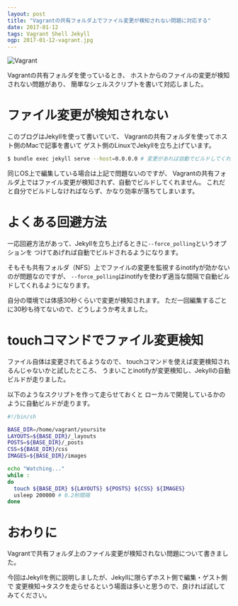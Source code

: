 ```yaml
---
layout: post
title: "Vagrantの共有フォルダ上でファイル変更が検知されない問題に対応する"
date: 2017-01-12
tags: Vagrant Shell Jekyll
ogp: 2017-01-12-vagrant.jpg
---
```


![Vagrant](/images/2017-01-12-vagrant.jpg)

Vagrantの共有フォルダを使っているとき、
ホストからのファイルの変更が検知されない問題があり、
簡単なシェルスクリプトを書いて対応しました。

# ファイル変更が検知されない

このブログはJekyllを使って書いていて、
Vagrantの共有フォルダを使ってホスト側のMacで記事を書いて
ゲスト側のLinuxでJekyllを立ち上げています。

```sh
$ bundle exec jekyll serve --host=0.0.0.0 # 変更があれば自動でビルドしてくれるはず
```

同じOS上で編集している場合は上記で問題ないのですが、
Vagrantの共有フォルダ上ではファイル変更が検知されず、自動でビルドしてくれません。
これだと自分でビルドしなければならず、かなり効率が落ちてしまいます。

# よくある回避方法

一応回避方法があって、Jekyllを立ち上げるときに`--force_polling`というオプションを
つけてあげれば自動でビルドされるようになります。

そもそも共有フォルダ（NFS）上でファイルの変更を監視するinotifyが効かないのが問題なのですが、
`--force_polling`はinotifyを使わず適当な間隔で自動ビルドしてくれるようになります。

自分の環境では体感30秒くらいで変更が検知されます。
ただ一回編集するごとに30秒も待てないので、どうしようか考えました。

# touchコマンドでファイル変更検知

ファイル自体は変更されてるようなので、
touchコマンドを使えば変更検知されるんじゃないかと試したところ、
うまいことinotifyが変更検知し、Jekyllの自動ビルドが走りました。

以下のようなスクリプトを作って走らせておくと
ローカルで開発しているかのように自動ビルドが走ります。

```sh
#!/bin/sh

BASE_DIR=/home/vagrant/yoursite
LAYOUTS=${BASE_DIR}/_layouts
POSTS=${BASE_DIR}/_posts
CSS=${BASE_DIR}/css
IMAGES=${BASE_DIR}/images

echo "Watching..."
while :
do
  touch ${BASE_DIR} ${LAYOUTS} ${POSTS} ${CSS} ${IMAGES}
  usleep 200000 # 0.2秒間隔
done
```

# おわりに

Vagrantで共有フォルダ上のファイル変更が検知されない問題について書きました。

今回はJekyllを例に説明しましたが、Jekyllに限らずホスト側で編集・ゲスト側で
変更検知→タスクを走らせるという場面は多いと思うので、良ければ試してみてください。
